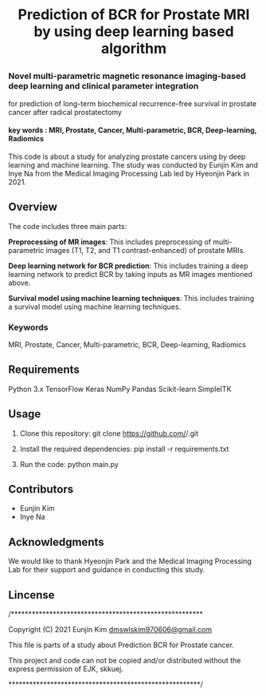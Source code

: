 
<h1 align="center">
    <p> Prediction of BCR for Prostate MRI by using deep learning based algorithm <p>
    
### Novel multi-parametric magnetic resonance imaging-based deep learning and clinical parameter integration
for prediction of long-term biochemical recurrence-free survival in prostate cancer after radical
prostatectomy
#### key words : MRI, Prostate, Cancer, Multi-parametric, BCR, Deep-learning, Radiomics
</h1>

This code is about a study for analyzing prostate cancers using by deep learning and machine learning. The study was conducted by Eunjin Kim and Inye Na from the Medical Imaging Processing Lab led by Hyeonjin Park in 2021.

## Overview
The code includes three main parts:

**Preprocessing of MR images**: This includes preprocessing of multi-parametric images (T1, T2, and T1 contrast-enhanced) of prostate MRIs.

**Deep learning network for BCR prediction**: This includes training a deep learning network to predict BCR by taking inputs as MR images mentioned above.

**Survival model using machine learning techniques**: This includes training a survival model using machine learning techniques.

### Keywords
MRI, Prostate, Cancer, Multi-parametric, BCR, Deep-learning, Radiomics

## Requirements
Python 3.x
TensorFlow
Keras
NumPy
Pandas
Scikit-learn
SimpleITK

## Usage
1. Clone this repository: git clone https://github.com/<username>/<repository>.git

2. Install the required dependencies: pip install -r requirements.txt

3. Run the code: python main.py

## Contributors
- Eunjin Kim
- Inye Na
  
## Acknowledgments
We would like to thank Hyeonjin Park and the Medical Imaging Processing Lab for their support and guidance in conducting this study.
## Lincense

/*******************************************************

 Copyright (C) 2021 Eunjin Kim <dmswlskim970606@gmail.com>
 
 This file is parts of a study about Prediction BCR for Prostate cancer.
  
 This project and code can not be copied and/or distributed without the express permission of EJK, skkuej.

 *******************************************************/
 
